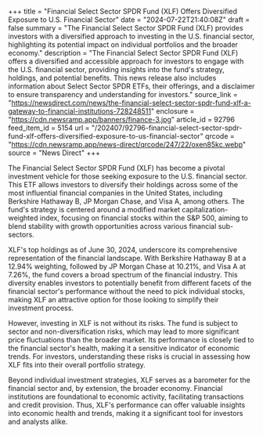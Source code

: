 +++
title = "Financial Select Sector SPDR Fund (XLF) Offers Diversified Exposure to U.S. Financial Sector"
date = "2024-07-22T21:40:08Z"
draft = false
summary = "The Financial Select Sector SPDR Fund (XLF) provides investors with a diversified approach to investing in the U.S. financial sector, highlighting its potential impact on individual portfolios and the broader economy."
description = "The Financial Select Sector SPDR Fund (XLF) offers a diversified and accessible approach for investors to engage with the U.S. financial sector, providing insights into the fund's strategy, holdings, and potential benefits. This news release also includes information about Select Sector SPDR ETFs, their offerings, and a disclaimer to ensure transparency and understanding for investors."
source_link = "https://newsdirect.com/news/the-financial-select-sector-spdr-fund-xlf-a-gateway-to-financial-institutions-728248511"
enclosure = "https://cdn.newsramp.app/banners/finance-3.jpg"
article_id = 92796
feed_item_id = 5154
url = "/202407/92796-financial-select-sector-spdr-fund-xlf-offers-diversified-exposure-to-us-financial-sector"
qrcode = "https://cdn.newsramp.app/news-direct/qrcode/247/22/oxen85kc.webp"
source = "News Direct"
+++

<p>The Financial Select Sector SPDR Fund (XLF) has become a pivotal investment vehicle for those seeking exposure to the U.S. financial sector. This ETF allows investors to diversify their holdings across some of the most influential financial companies in the United States, including Berkshire Hathaway B, JP Morgan Chase, and Visa A, among others. The fund's strategy is centered around a modified market capitalization-weighted index, focusing on financial stocks within the S&P 500, aiming to blend stability with growth opportunities across various financial sub-sectors.</p><p>XLF's top holdings as of June 30, 2024, underscore its comprehensive representation of the financial landscape. With Berkshire Hathaway B at a 12.94% weighting, followed by JP Morgan Chase at 10.21%, and Visa A at 7.26%, the fund covers a broad spectrum of the financial industry. This diversity enables investors to potentially benefit from different facets of the financial sector's performance without the need to pick individual stocks, making XLF an attractive option for those looking to simplify their investment process.</p><p>However, investing in XLF is not without its risks. The fund is subject to sector and non-diversification risks, which may lead to more significant price fluctuations than the broader market. Its performance is closely tied to the financial sector's health, making it a sensitive indicator of economic trends. For investors, understanding these risks is crucial in assessing how XLF fits into their overall portfolio strategy.</p><p>Beyond individual investment strategies, XLF serves as a barometer for the financial sector and, by extension, the broader economy. Financial institutions are foundational to economic activity, facilitating transactions and credit provision. Thus, XLF's performance can offer valuable insights into economic health and trends, making it a significant tool for investors and analysts alike.</p>